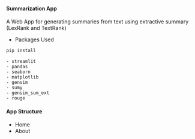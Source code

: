 #### Summarization App
A Web App for generating summaries from text using extractive summary (LexRank and TextRank)

+ Packages Used
```bash
pip install 
```
	- streamlit
	- pandas
	- seaborn
	- matplotlib
	- gensim
	- sumy
	- gensim_sum_ext 
	- rouge

#### App Structure
+ Home
+ About
	











